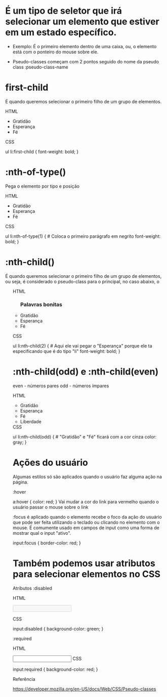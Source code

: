# É um tipo de seletor que irá selecionar um elemento que estiver em um estado específico.

* Exemplo: É o primeiro elemento dentro de uma caixa, ou, o elemento está com o ponteiro do mouse sobre ele.

* Pseudo-classes começam com 2 pontos seguido do nome da pseudo class :pseudo-class-name


# first-child
É quando queremos selecionar o primeiro filho de um grupo de elementos.

HTML

<ul>
  <li>Gratidão</li>
  <li>Esperança</li>
  <li>Fé</li>
</ul>

CSS

ul li:first-child {
  font-weight: bold;
}


# :nth-of-type()
Pega o elemento por tipo e posição

HTML

<ul>
  <li>Gratidão</li>
  <li>Esperança</li>
  <li>Fé</li>
</ul>

CSS

ul li:nth-of-type(1) { # Coloca o primeiro parágrafo em negrito
  font-weight: bold;
}


# :nth-child()

É quando queremos selecionar o primeiro filho de um grupo de elementos, ou seja, é considerado o pseudo-class para o principal, no caso abaixo, o <ul>

HTML

<ul>
  <h3>Palavras bonitas</h3>
  <li>Gratidão</li>
  <li>Esperança</li>
  <li>Fé</li>
</ul>

CSS

ul li:nth-child(2) { # Aqui ele vai pegar o "Esperança" porque ele ta especificando que é do tipo "li"
  font-weight: bold;
}


# :nth-child(odd) e :nth-child(even)

even - números pares
odd - números ímpares

HTML

<ul>
  <li>Gratidão</li>
  <li>Esperança</li>
  <li>Fé</li>
  <li>Liberdade</li>
</ul

CSS

ul li:nth-child(odd) { # "Gratidão" e "Fé" ficará com a cor cinza
  color: gray;
}


# Ações do usuário
Algumas estilos só são aplicados quando o usuário faz alguma ação na página.

:hover

a:hover {
  color: red;
}
Vai mudar a cor do link para vermelho quando o usuário passar o mouse sobre o link

:focus é aplicado quando o elemento recebe o foco da ação do usuário que pode ser feita utilizando o teclado ou clicando no elemento com o mouse. É comumente usado em campos de input como uma forma de mostrar qual o input "ativo".

input:focus {
  border-color: red;
}


# Também podemos usar atributos para selecionar elementos no CSS

Atributos
:disabled

HTML

<input type="text" disabled>

CSS

input:disabled {
  background-color: green;
}

:required

HTML

<input type="text" required>
CSS

input:required {
  background-color: red;
}

Referência

https://developer.mozilla.org/en-US/docs/Web/CSS/Pseudo-classes
